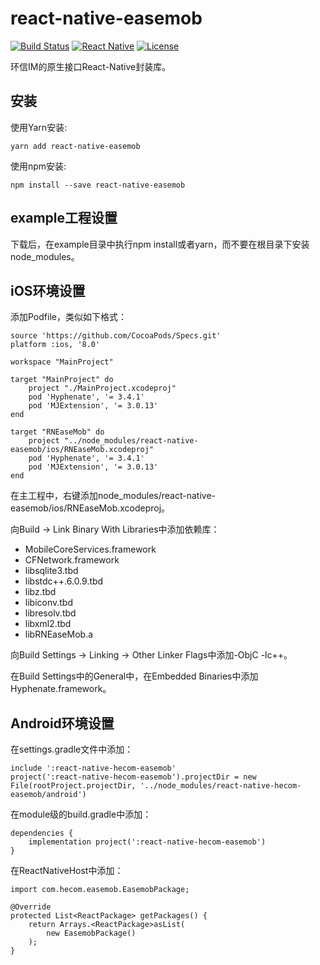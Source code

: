 # react-native-easemob

[![Build Status](https://travis-ci.org/HecomBJ/react-native-easemob.svg?branch=master)](https://travis-ci.org/HecomBJ/react-native-easemob)
[![React Native](https://img.shields.io/badge/react%20native-0.52.2-brightgreen.svg)](https://github.com/facebook/react-native)
[![License](https://img.shields.io/aur/license/yaourt.svg)](https://github.com/HecomBJ/react-native-easemob/blob/master/LICENSE)

环信IM的原生接口React-Native封装库。

## 安装

使用Yarn安装:

```
yarn add react-native-easemob
```

使用npm安装:

```
npm install --save react-native-easemob
```

## example工程设置

下载后，在example目录中执行npm install或者yarn，而不要在根目录下安装node_modules。

## iOS环境设置

添加Podfile，类似如下格式：

```
source 'https://github.com/CocoaPods/Specs.git'
platform :ios, '8.0'

workspace "MainProject"

target "MainProject" do
    project "./MainProject.xcodeproj"
    pod 'Hyphenate', '= 3.4.1'
    pod 'MJExtension', '= 3.0.13'
end

target "RNEaseMob" do
    project "../node_modules/react-native-easemob/ios/RNEaseMob.xcodeproj"
    pod 'Hyphenate', '= 3.4.1'
    pod 'MJExtension', '= 3.0.13'
end
```

在主工程中，右键添加node_modules/react-native-easemob/ios/RNEaseMob.xcodeproj。

向Build → Link Binary With Libraries中添加依赖库：

* MobileCoreServices.framework
* CFNetwork.framework
* libsqlite3.tbd
* libstdc++.6.0.9.tbd
* libz.tbd
* libiconv.tbd
* libresolv.tbd
* libxml2.tbd
* libRNEaseMob.a

向Build Settings → Linking → Other Linker Flags中添加-ObjC -lc++。

在Build Settings中的General中，在Embedded Binaries中添加Hyphenate.framework。

## Android环境设置

在settings.gradle文件中添加：
```
include ':react-native-hecom-easemob'
project(':react-native-hecom-easemob').projectDir = new File(rootProject.projectDir, '../node_modules/react-native-hecom-easemob/android')
```
在module级的build.gradle中添加：
```
dependencies {
    implementation project(':react-native-hecom-easemob')
}
```
在ReactNativeHost中添加：
```
import com.hecom.easemob.EasemobPackage;

@Override
protected List<ReactPackage> getPackages() {
    return Arrays.<ReactPackage>asList(
        new EasemobPackage()
    );
}
```